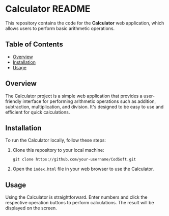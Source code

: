 # Calculator README

This repository contains the code for the **Calculator** web application, which allows users to perform basic arithmetic operations.

## Table of Contents
- [Overview](#overview)
- [Installation](#installation)
- [Usage](#usage)


## Overview

The Calculator project is a simple web application that provides a user-friendly interface for performing arithmetic operations such as addition, subtraction, multiplication, and division. It's designed to be easy to use and efficient for quick calculations.

## Installation

To run the Calculator locally, follow these steps:

1. Clone this repository to your local machine:

   ```
   git clone https://github.com/your-username/CodSoft.git
   ```
   
2. Open the `index.html` file in your web browser to use the Calculator.

## Usage

Using the Calculator is straightforward. Enter numbers and click the respective operation buttons to perform calculations. The result will be displayed on the screen.
